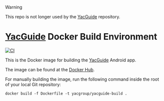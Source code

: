 > [!WARNING]
> This repo is not longer used by the [YacGuide](https://github.com/YacGroup/yacguide) repository.

# [YacGuide] Docker Build Environment

[![CI](https://github.com/YacGroup/yacguide-docker-ci/actions/workflows/ci.yaml/badge.svg)](https://github.com/YacGroup/yacguide-docker-ci/actions/workflows/ci.yaml)

This is the Docker image for building the [YacGuide] Android app.

The image can be found at the [Docker Hub].

For manually building the image, run the following command inside the
root of your local Git repository:

``` shell
docker build -f Dockerfile -t yacgroup/yacguide-build .
```


[YacGuide]: https://yacgroup.github.io/yacguide/
[Docker Hub]: https://hub.docker.com/r/yacgroup/yacguide-build
